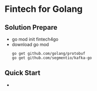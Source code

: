 # Fintech for Golang

## Solution Prepare
- go mod init fintech4go
- download go mod
  ```
  go get github.com/golang/protobuf 
  go get github.com/segmentio/kafka-go
  ```
## Quick Start
- 